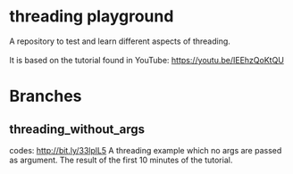 # threading playground 
A repository to test and learn different aspects of threading.<br/>
<br/>
It is based on the tutorial found in YouTube:
https://youtu.be/IEEhzQoKtQU

# Branches
## threading_without_args
codes: http://bit.ly/33lplL5
A threading example which no args are passed as argument.
The result of the first 10 minutes of the tutorial.
